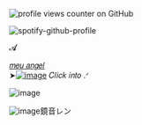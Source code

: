  ![profile views counter on GitHub](https://komarev.com/ghpvc/?username=xelxmyr&color=ffc95d)
 
![spotify-github-profile](https://spotify-github-profile.kittinanx.com/api/view.svg?uid=315tra4pwssaluxb7nhifd5hjkq4&redirect=true][https://spotify-github-profile.kittinanx.com/api/view.svg?uid=315tra4pwssaluxb7nhifd5hjkq4&cover_image=true&theme=novatorem&show_offline=false&background_color=372912&interchange=true&bar_color=ffc217&bar_color_cover=true)

𝓐

[𝑚𝑒𝑢 𝑎𝑛𝑔𝑒𝑙](https://translate.google.com/translate?u=https://projectsekai.fandom.com/wiki/Kagamine_Len&hl=vi&sl=en&tl=vi&client=srp])                       
➤[![image](https://github.com/user-attachments/assets/45dbe5e6-0667-43a1-8a3b-9e8e64e31023)](https://youtu.be/emQe7uhOkcA?si=uHaBVH9COeim8FQF) 𝐶𝑙𝑖𝑐𝑘 𝑖𝑛𝑡𝑜 .ᐟ

![image](https://cdn.discordapp.com/attachments/1151861786740543488/1395955023304982568/5D258AD3-3F12-4067-8731-20C3FD9A2ABF.gif?ex=687c53ed&is=687b026d&hm=b6181eb609ad703d5395a05e0aadfe9de8ceffc7c1f4389297eb12a497c7e286&)

![image](https://github.com/user-attachments/assets/a5234d12-214d-44d8-869d-e43b3d8256a8)鏡音レン 
